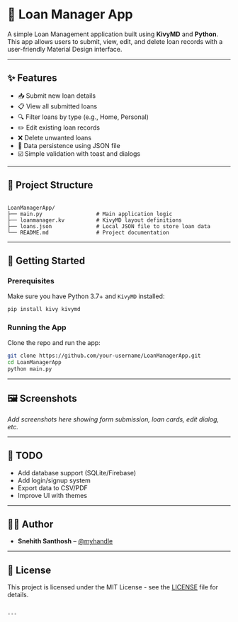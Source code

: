 
# 🧾 Loan Manager App

A simple Loan Management application built using **KivyMD** and **Python**. This app allows users to submit, view, edit, and delete loan records with a user-friendly Material Design interface.

---

## ✨ Features

- 📥 Submit new loan details
- 📋 View all submitted loans
- 🔍 Filter loans by type (e.g., Home, Personal)
- ✏️ Edit existing loan records
- ❌ Delete unwanted loans
- 💾 Data persistence using JSON file
- ☑️ Simple validation with toast and dialogs

---

## 📂 Project Structure

```

LoanManagerApp/
├── main.py                 # Main application logic
├── loanmanager.kv          # KivyMD layout definitions
├── loans.json              # Local JSON file to store loan data
└── README.md               # Project documentation

````

---

## 🚀 Getting Started

### Prerequisites

Make sure you have Python 3.7+ and `KivyMD` installed:

```bash
pip install kivy kivymd
````

### Running the App

Clone the repo and run the app:

```bash
git clone https://github.com/your-username/LoanManagerApp.git
cd LoanManagerApp
python main.py
```

---

## 🖼️ Screenshots

*Add screenshots here showing form submission, loan cards, edit dialog, etc.*

---

## 📌 TODO

* Add database support (SQLite/Firebase)
* Add login/signup system
* Export data to CSV/PDF
* Improve UI with themes

---

## 🧑‍💻 Author

* **Snehith Santhosh** – [@myhandle]([https://github.com/yourgithubhandle](https://www.linkedin.com/in/snehith-santhosh-parre/))

---

## 📃 License

This project is licensed under the MIT License - see the [LICENSE](LICENSE) file for details.

```

---


